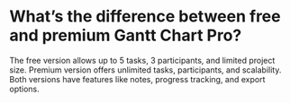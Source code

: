 # What’s the difference between free and premium Gantt Chart Pro?

<p class="no-margin">The free version allows up to 5 tasks, 3 participants, and limited project size. Premium version offers unlimited tasks, participants, and scalability. Both versions have features like notes, progress tracking, and export options.</p>
<p class="no-margin"></p>
<p class="no-margin"></p>


<Intercom />
<Hubspot />
<Clarity />
<GoogleAnalytics />
